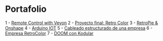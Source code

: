 # Portafolio

1 - [Remote Control with Veyon](https://github.com/albaboo/portafolio/tree/main/RemoteControl)
2 - [Proyecto final: Retro Color](https://github.com/albaboo/portafolio/tree/main/RetroColor)
3 - [RetroPie & Onshape](https://github.com/albaboo/portafolio/tree/main/RetroPie)
4 - [Arduino IOT](https://github.com/albaboo/portafolio/tree/main/arduino)
5 - [Cableado estructurado de una empresa](https://github.com/albaboo/portafolio/tree/main/cableado-estructurado)
6 - [Empresa RetroColor](https://github.com/albaboo/portafolio/tree/main/empresa)
7 - [DOOM con Kodular](https://github.com/albaboo/portafolio/tree/main/kodular)
